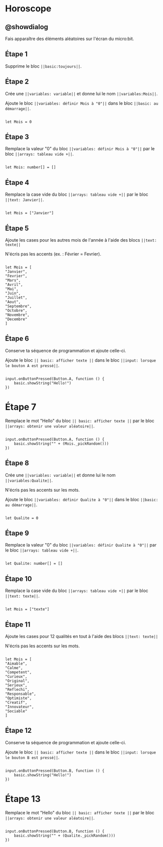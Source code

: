 # Horoscope

## @showdialog

Fais apparaître des éléments aléatoires sur l'écran du micro:bit.

## Étape 1

Supprime le bloc ``||basic:toujours||``.

## Étape 2

Crée une ``||variables: variable||`` et donne lui le nom ``||variables:Mois||``. 

Ajoute le bloc ``||variables: définir Mois à "0"||`` dans le bloc ``||basic: au démarrage||``.

```blocks

let Mois = 0

```

## Étape 3


Remplace la valeur "0" du bloc  ``||variables: définir Mois à "0"||`` par le bloc ``||arrays: tableau vide +||``.


```blocks

let Mois: number[] = []

```

## Étape 4


Remplace la case vide du bloc ``||arrays: tableau vide +||`` par le bloc ``||text: Janvier||``.

```blocks

let Mois = ["Janvier"]

```

## Étape 5


Ajoute les cases pour les autres mois de l'année à l'aide des blocs ``||text: texte||``

N'écris pas les accents (ex. : Février = Fevrier).

```blocks

let Mois = [
"Janvier",
"Fevrier",
"Mars",
"Avril",
"Mai",
"Juin",
"Juillet",
"Aout",
"Septembre",
"Octobre",
"Novembre",
"Decembre"
]

```

## Étape 6

Conserve ta séquence de programmation et ajoute celle-ci.

Ajoute le bloc ``|| basic: afficher texte ||`` dans le bloc ``||input: lorsque le bouton A est pressé||``.


```blocks

input.onButtonPressed(Button.A, function () {
    basic.showString("Hello!")
})

```

# Étape 7

Remplace le mot "Hello" du bloc ``|| basic: afficher texte ||`` par le bloc ``||arrays: obtenir une valeur aléatoire||``.


```blocks

input.onButtonPressed(Button.A, function () {
    basic.showString("" + (Mois._pickRandom()))
})

```

## Étape 8

Crée une ``||variables: variable||`` et donne lui le nom ``||variables:Qualite||``. 

N'écris pas les accents sur les mots.

Ajoute le bloc ``||variables: définir Qualite à "0"||`` dans le bloc ``||basic: au démarrage||``.

```blocks

let Qualite = 0

```

## Étape 9


Remplace la valeur "0" du bloc  ``||variables: définir Qualite à "0"||`` par le bloc ``||arrays: tableau vide +||``.


```blocks

let Qualite: number[] = []

```

## Étape 10


Remplace la case vide du bloc ``||arrays: tableau vide +||`` par le bloc ``||text: texte||``.

```blocks

let Mois = ["texte"]

```

## Étape 11


Ajoute les cases pour 12 qualités en tout à l'aide des blocs ``||text: texte||``

N'écris pas les accents sur les mots.

```blocks

let Mois = [
"Aimable",
"Calme",
"Competent",
"Curieux",
"Original",
"Serieux",
"Reflechi",
"Responsable",
"Optimiste",
"Creatif",
"Innovateur",
"Sociable"
]

```

## Étape 12

Conserve ta séquence de programmation et ajoute celle-ci.

Ajoute le bloc ``|| basic: afficher texte ||`` dans le bloc ``||input: lorsque le bouton B est pressé||``.


```blocks

input.onButtonPressed(Button.B, function () {
    basic.showString("Hello!")
})

```

# Étape 13

Remplace le mot "Hello" du bloc ``|| basic: afficher texte ||`` par le bloc ``||arrays: obtenir une valeur aléatoire||``.


```blocks

input.onButtonPressed(Button.B, function () {
    basic.showString("" + (Qualite._pickRandom()))
})

```